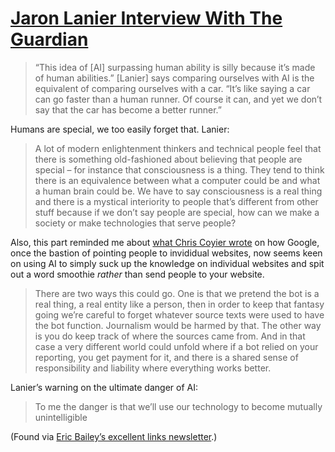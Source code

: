 # [Jaron Lanier Interview With The Guardian](https://www.theguardian.com/technology/2023/mar/23/tech-guru-jaron-lanier-the-danger-isnt-that-ai-destroys-us-its-that-it-drives-us-insane)

> “This idea of [AI] surpassing human ability is silly because it’s made of human abilities.” [Lanier] says comparing ourselves with AI is the equivalent of comparing ourselves with a car. “It’s like saying a car can go faster than a human runner. Of course it can, and yet we don’t say that the car has become a better runner.”

Humans are special, we too easily forget that. Lanier:

> A lot of modern enlightenment thinkers and technical people feel that there is something old-fashioned about believing that people are special – for instance that consciousness is a thing. They tend to think there is an equivalence between what a computer could be and what a human brain could be. We have to say consciousness is a real thing and there is a mystical interiority to people that’s different from other stuff because if we don’t say people are special, how can we make a society or make technologies that serve people?

Also, this part reminded me about [what Chris Coyier wrote](https://chriscoyier.net/2023/04/21/the-secret-list-of-websites/) on how Google, once the bastion of pointing people to invididual websites, now seems keen on using AI to simply suck up the knowledge on individual websites and spit out a word smoothie _rather_ than send people to your website.

> There are two ways this could go. One is that we pretend the bot is a real thing, a real entity like a person, then in order to keep that fantasy going we’re careful to forget whatever source texts were used to have the bot function. Journalism would be harmed by that. The other way is you do keep track of where the sources came from. And in that case a very different world could unfold where if a bot relied on your reporting, you get payment for it, and there is a shared sense of responsibility and liability where everything works better.

Lanier’s warning on the ultimate danger of AI:

> To me the danger is that we’ll use our technology to become mutually unintelligible

(Found via [Eric Bailey’s excellent links newsletter](https://buttondown.email/ericwbailey/archive/sc-244-test/).)